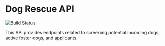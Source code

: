 # Dog Rescue API

[![Build Status](https://travis-ci.org/jeffaudio/rescuedog-api.svg)](https://travis-ci.org/jeffaudio/rescuedog-api)

This API provides endpoints related to screening potential incoming dogs, active foster dogs, and applicants.
